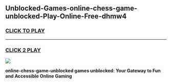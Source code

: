 
## Unblocked-Games-online-chess-game-unblocked-Play-Online-Free-dhmw4
<h3>
<a href="https://premium76.site?title=online-chess-game-unblocked&ref=26A">CLICK TO PLAY</a></h3>
<hr>

<h3>
<a href="https://premium76.site?title=online-chess-game-unblocked&ref=26A">CLICK 2 PLAY</a>
  
</h3>

<a href="https://premium76.site?title=online-chess-game-unblocked&ref=26A"><img src="https://clearcache.store/games.png"></a>


**online-chess-game-unblocked games unblocked: Your Gateway to Fun and Accessible Online Gaming**
